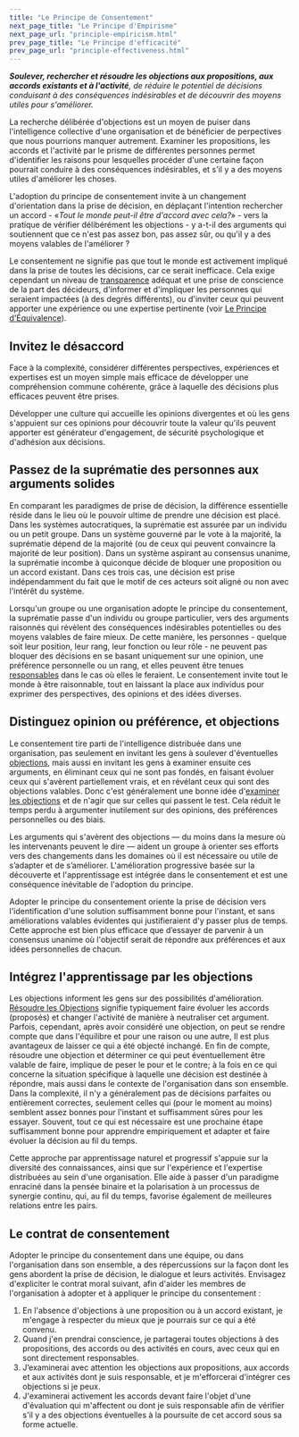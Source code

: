 ```yaml
---
title: "Le Principe de Consentement"
next_page_title: "Le Principe d'Empirisme"
next_page_url: "principle-empiricism.html"
prev_page_title: "Le Principe d'efficacité"
prev_page_url: "principle-effectiveness.html"
---
```




_**Soulever, rechercher et résoudre les objections aux propositions, aux accords existants et à l'activité**, de réduire le potentiel de décisions conduisant à des conséquences indésirables et de découvrir des moyens utiles pour s'améliorer._

La recherche délibérée d'objections est un moyen de puiser dans l'intelligence collective d'une organisation et de bénéficier de perpectives que nous pourrions manquer autrement. Examiner les propositions, les accords et l'activité par le prisme de différentes personnes permet d'identifier les raisons pour lesquelles procéder d'une certaine façon pourrait conduire à des conséquences indésirables, et s'il y a des moyens utiles d'améliorer les choses.

L'adoption du principe de consentement invite à un changement d'orientation dans la prise de décision, en déplaçant l'intention rechercher un accord - «_Tout le monde peut-il être d'accord avec cela?_» - vers la pratique de vérifier délibérément les objections - y a-t-il des arguments qui soutiennent que ce n'est pas assez bon, pas assez sûr, ou qu'il y a des moyens valables de l'améliorer ?

Le consentement ne signifie pas que tout le monde est activement impliqué dans la prise de toutes les décisions, car ce serait inefficace. Cela exige cependant un niveau de [transparence](principle-transparency.html) adéquat et une prise de conscience de la part des décideurs, d'informer et d'impliquer les personnes qui seraient impactées (à des degrés différents), ou d'inviter ceux qui peuvent apporter une expérience ou une expertise pertinente (voir [Le Principe d'Équivalence](principle-equivalence.html)).


## Invitez le désaccord

Face à la complexité, considérer différentes perspectives, expériences et expertises est un moyen simple mais efficace de développer une compréhension commune cohérente, grâce à laquelle des décisions plus efficaces peuvent être prises.

Développer une culture qui accueille les opinions divergentes et où les gens s'appuient sur ces opinions pour découvrir toute la valeur qu'ils peuvent apporter est générateur d'engagement, de sécurité psychologique et d'adhésion  aux décisions.


## Passez de la suprématie des personnes aux arguments solides

En comparant les paradigmes de prise de décision, la différence essentielle réside dans le lieu où le pouvoir ultime de prendre une décision est placé. Dans les systèmes autocratiques, la suprématie est assurée par un individu ou un petit groupe. Dans un système gouverné par le vote à la majorité, la suprématie dépend de la majorité (ou de ceux qui peuvent convaincre la majorité de leur position). Dans un système aspirant au consensus unanime, la suprématie incombe à quiconque décide de bloquer une proposition ou un accord existant. Dans ces trois cas, une décision est prise indépendamment du fait que le motif de ces acteurs soit aligné ou non avec l'intérêt du système.

Lorsqu'un groupe ou une organisation adopte le principe du consentement, la suprématie passe d'un individu ou groupe particulier, vers des arguments raisonnés qui révèlent des conséquences indésirables potentielles ou des moyens valables de faire mieux. De cette manière, les personnes - quelque soit leur position, leur rang, leur fonction ou leur rôle - ne peuvent pas bloquer des décisions en se basant uniquement sur une opinion, une préférence personnelle ou un rang, et elles peuvent être tenues [responsables](principle-accountability.html) dans le cas où elles le feraient. Le consentement invite tout le monde à être raisonnable, tout en laissant la place aux individus pour exprimer des perspectives, des opinions et des idées diverses.


## Distinguez opinion ou préférence, et objections

Le consentement tire parti de l'intelligence distribuée dans une organisation, pas seulement en invitant les gens à soulever d'éventuelles [objections](objection.html), mais aussi en invitant les gens à examiner ensuite ces arguments, en éliminant ceux qui ne sont pas fondés, en faisant évoluer ceux qui s'avèrent partiellement vrais, et en révélant ceux qui sont des objections valables. Donc c'est généralement une bonne idée d'[examiner les objections](test-arguments-qualify-as-objections.html) et de n'agir que sur celles qui passent le test. Cela réduit le temps perdu à argumenter inutilement sur des opinions, des préférences personnelles ou des biais.

Les arguments qui s'avèrent des objections — du moins dans la mesure où les intervenants peuvent le dire — aident un groupe à orienter ses efforts vers des changements dans les domaines où il est nécessaire ou utile de s’adapter et de s’améliorer. L'amélioration progressive basée sur la découverte et l'apprentissage est intégrée dans le consentement et est une conséquence inévitable de l'adoption du principe.

Adopter le principe du consentement oriente la prise de décision vers l'identification d'une solution suffisamment bonne pour l'instant, et sans améliorations valables évidentes qui justifieraient d'y passer plus de temps. Cette approche est bien plus efficace que d’essayer de parvenir à un consensus unanime où l'objectif serait de répondre aux préférences et aux idées personnelles de chacun.


## Intégrez l'apprentissage par les objections

Les objections informent les gens sur des possibilités d'amélioration. [Résoudre les Objections](resolve-objections.html) signifie typiquement faire évoluer les accords (proposés) et changer l'activité de manière à neutraliser cet argument. Parfois, cependant, après avoir considéré une objection, on peut se rendre compte que dans l'équilibre et pour une raison ou une autre, Il est plus avantageux de laisser ce qui a été objecté inchangé. En fin de compte, résoudre une objection et déterminer ce qui peut éventuellement être valable de faire, implique de peser le pour et le contre; à la fois en ce qui concerne la situation spécifique à laquelle une décision est destinée à répondre, mais aussi dans le contexte de l'organisation dans son ensemble. Dans la complexité, il n'y a généralement pas de décisions parfaites ou entièrement correctes, seulement celles qui (pour le moment au moins) semblent assez bonnes pour l'instant et suffisamment sûres pour les essayer. Souvent, tout ce qui est nécessaire est une prochaine étape suffisamment bonne  pour apprendre empiriquement et adapter et faire évoluer la décision au fil du temps.

Cette approche par apprentissage naturel et progressif s'appuie sur la diversité des connaissances, ainsi que sur l'expérience et l'expertise distribuées au sein d'une organisation. Elle aide à passer d'un paradigme enraciné dans la pensée binaire et la polarisation à un processus de synergie continu, qui, au fil du temps, favorise également de meilleures relations entre les pairs.


## Le contrat de consentement

Adopter le principe du consentement dans une équipe, ou dans l'organisation dans son ensemble, a des répercussions sur la façon dont les gens abordent la prise de décision, le dialogue et leurs activités. Envisagez d'expliciter le contrat moral suivant, afin d'aider les membres de l'organisation à adopter et à appliquer le principe du consentement :

1. En l'absence d'objections à une proposition ou à un accord existant, je m'engage à respecter du mieux que je pourrais sur ce qui a été convenu.
2. Quand j'en prendrai conscience, je partagerai toutes objections à des propositions, des accords ou des activités en cours, avec ceux qui en sont directement responsables.
3. J’examinerai avec attention les objections aux propositions, aux accords et aux activités dont je suis responsable, et je m'efforcerai d'intégrer ces objections si je peux.
4. J'examinerai activement les accords devant faire l'objet d'une d'évaluation qui m'affectent ou dont je suis responsable afin de vérifier s'il y a des objections éventuelles à la poursuite de cet accord sous sa forme actuelle.
